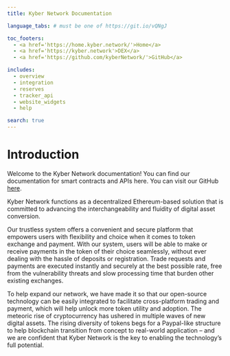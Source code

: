 ```yaml
---
title: Kyber Network Documentation

language_tabs: # must be one of https://git.io/vQNgJ

toc_footers:
  - <a href='https://home.kyber.network/'>Home</a>
  - <a href='https://kyber.network'>DEX</a>
  - <a href='https://github.com/kyberNetwork/'>GitHub</a>

includes:
  - overview
  - integration
  - reserves
  - tracker_api
  - website_widgets
  - help

search: true
---
```


# Introduction

Welcome to the Kyber Network documentation! You can find our documentation for smart contracts and APIs here. You can visit our GitHub [here](https://github.com/KyberNetwork). 

Kyber Network functions as a decentralized Ethereum-based solution that is committed to advancing the interchangeability and fluidity of digital asset conversion.

Our trustless system offers a convenient and secure platform that empowers users with flexibility and choice when it comes to token exchange and payment. With our system, users will be able to make or receive payments in the token of their choice seamlessly, without ever dealing with the hassle of deposits or registration. Trade requests and payments are executed instantly and securely at the best possible rate, free from the vulnerability threats and slow processing time that burden other existing exchanges.

To help expand our network, we have made it so that our open-source technology can be easily integrated to facilitate cross-platform trading and payment, which will help unlock more token utility and adoption. The meteoric rise of cryptocurrency has ushered in multiple waves of new digital assets. The rising diversity of tokens begs for a Paypal-like structure to help blockchain transition from concept to real-world application – and we are confident that Kyber Network is the key to enabling the technology’s full potential.



